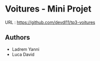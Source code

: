 # Voitures - Mini Projet
URL : https://github.com/devdl11/tp3-voitures
## Authors
- Ladrem Yanni
- Luca David

